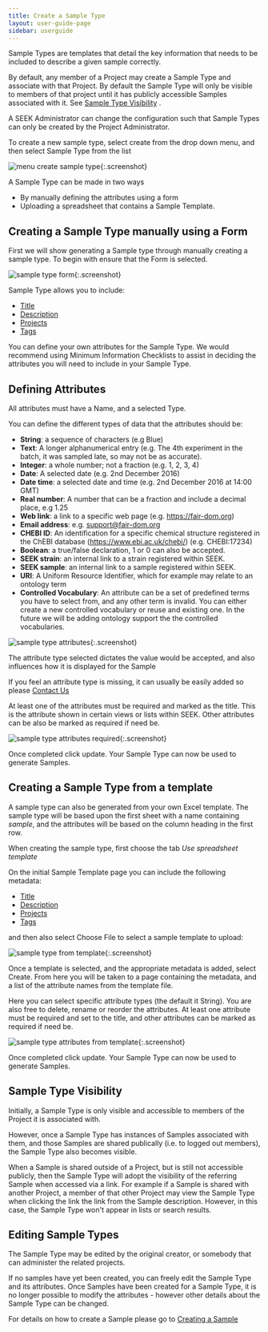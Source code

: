 ```yaml
---
title: Create a Sample Type
layout: user-guide-page
sidebar: userguide
---
```


Sample Types are templates that detail the key information that needs to be included to describe a given sample correctly.

By default, any member of a Project may create a Sample Type and associate with that Project. By default the Sample Type will only be visible to members of that
 project until it has publicly accessible Samples associated with it. See [Sample Type Visibility](#sample-type-visibility) .

A SEEK Administrator can change the configuration such that Sample Types can only be created by the Project Administrator.


To create a new sample type, select create from the drop down menu, and then select Sample Type from the list

![menu create sample type](/images/user-guide/samples/menu-create-sample-type.png){:.screenshot}

A Sample Type can be made in two ways

* By manually defining the attributes using a form
* Uploading a spreadsheet that contains a Sample Template.




## Creating a Sample Type manually using a Form

First we will show generating a Sample type through manually creating a sample type. To begin with ensure that the Form is selected.

![sample type form](/images/user-guide/samples/sample-type-form.png){:.screenshot}

Sample Type allows you to include:
 
* [Title](general-attributes.html#title)
* [Description](general-attributes.html#description)
* [Projects](general-attributes.html#projects)
* [Tags](general-attributes.html#tags)


You can define your own attributes for the Sample Type. 
We would recommend using Minimum Information Checklists to assist in deciding the attributes you will need to include in your Sample Type.

## Defining Attributes

All attributes must have a Name, and a selected Type. 


You can define the different types of data that the attributes should be:


* **String**: a sequence of characters (e.g Blue)
* **Text**: A longer alphanumerical entry (e.g. The 4th experiment in the batch, it was sampled late, so may not be as accurate). 
* **Integer**: a whole number; not a fraction (e.g. 1, 2, 3, 4)
* **Date**: A selected date (e.g. 2nd December 2016)
* **Date time**: a selected date and time (e.g. 2nd December 2016 at 14:00 GMT)
* **Real number**: A number that can be a fraction and include a decimal place, e.g 1.25
* **Web link**: a link to a specific web page (e.g. https://fair-dom.org)
* **Email address**: e.g. support@fair-dom.org
* **CHEBI ID**: An identification for a specific chemical structure registered in the ChEBI database (https://www.ebi.ac.uk/chebi/) (e.g. CHEBI:17234)
* **Boolean**: a true/false declaration, 1 or 0 can also be accepted.
* **SEEK strain**: an internal link to a strain registered within SEEK. 
* **SEEK sample**: an internal link to a sample registered within SEEK.  
* **URI**: A Uniform Resource Identifier, which for example may relate to an ontology term
* **Controlled Vocabulary**: An attribute can be a set of predefined terms you have to select from, and any other term is invalid. You can either create a new 
controlled vocabulary or reuse and existing one. In the future we will be adding ontology support the the controlled vocabularies.

![sample type attributes](/images/user-guide/samples/sample-type-attributes.png){:.screenshot}

The attribute type selected dictates the value would be accepted, and also influences how it is displayed for the Sample

If you feel an attribute type is missing, it can usually be easily added so please [Contact Us](/contacting-us.html)

At least one of the attributes must be required and marked as the title. This is the attribute shown in certain views or lists within SEEK.
Other attributes can be also be marked as required if need be.

![sample type attributes required](/images/user-guide/samples/sample-type-attributes-required.png){:.screenshot}

Once completed click update. Your Sample Type can now be used to generate Samples.

## Creating a Sample Type from a template

A sample type can also be generated from your own Excel template. The sample type will be based upon the first sheet with a
name containing _sample_, and the attributes will be based on the column heading in the first row.

When creating the sample type, first choose the tab _Use spreadsheet template_


On the initial Sample Template page you can include the following metadata:
 
* [Title](general-attributes.html#title)
* [Description](general-attributes.html#description)
* [Projects](general-attributes.html#projects)
* [Tags](general-attributes.html#tags)
 
and then also select Choose File to select a sample template to upload:

![sample type from template](/images/user-guide/samples/sample-type-from-template.png){:.screenshot}


Once a template is selected, and the appropriate metadata is added, select Create. 
From here you will be taken to a page containing the metadata, and a list of the attribute names from the template file.

Here you can select specific attribute types (the default it String). You are also free to delete, rename or reorder the attributes.
At least one attribute must be required and set to the title, and other attributes can be marked as required if need be.

![sample type attributes from template](/images/user-guide/samples/sample-type-attributes-from-template.png){:.screenshot}

Once completed click update. Your Sample Type can now be used to generate Samples.

## Sample Type Visibility

Initially, a Sample Type is only visible and accessible to members of the Project it is associated with.

However, once a Sample Type has instances of Samples associated with them, and those Samples are shared publically (i.e. to logged out members), the Sample Type
also becomes visible.

When a Sample is shared outside of a Project, but is still not accessible publicly, then the Sample Type will adopt the visibility of the referring Sample
when accessed via a link. For example if a Sample is shared with another Project, a member of that other Project may view the Sample Type when clicking the link
the link from the Sample description. However, in this case, the Sample Type won't appear in lists or search results.

## Editing Sample Types

The Sample Type may be edited by the original creator, or somebody that can administer the related projects.

If no samples have yet been created, you can freely edit the Sample Type and its attributes. Once Samples have been created for a Sample Type, it is no longer possible to modify the attributes - however other details about the Sample Type can be changed.
 

For details on how to create a Sample please go to [Creating a Sample](create-sample.html) 


